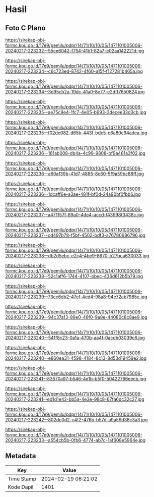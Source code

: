 # Hasil

## Foto C Plano

https://sirekap-obj-formc.kpu.go.id/17e9/pemilu/pdpr/14/71/10/10/05/1471101005006-20240217-223232--55ce6042-f754-41b1-82a7-e02aa142221d.jpg

https://sirekap-obj-formc.kpu.go.id/17e9/pemilu/pdpr/14/71/10/10/05/1471101005006-20240217-223234--c6c723ed-8742-4f60-a15f-f127281b465a.jpg

https://sirekap-obj-formc.kpu.go.id/17e9/pemilu/pdpr/14/71/10/10/05/1471101005006-20240217-223234--3d95cb2a-19dc-41a0-8e77-e2dff7650824.jpg

https://sirekap-obj-formc.kpu.go.id/17e9/pemilu/pdpr/14/71/10/10/05/1471101005006-20240217-223235--ae75c9e4-1fc7-4e05-b993-3decee33d3cb.jpg

https://sirekap-obj-formc.kpu.go.id/17e9/pemilu/pdpr/14/71/10/10/05/1471101005006-20240217-223235--f02de082-d65b-443f-bdc5-e6a80c94adea.jpg

https://sirekap-obj-formc.kpu.go.id/17e9/pemilu/pdpr/14/71/10/10/05/1471101005006-20240217-223236--161ab008-db4a-4c99-9808-bf9a461a3f02.jpg

https://sirekap-obj-formc.kpu.go.id/17e9/pemilu/pdpr/14/71/10/10/05/1471101005006-20240217-223236--a60af39b-41d7-4885-8c60-5f9a59bc88ff.jpg

https://sirekap-obj-formc.kpu.go.id/17e9/pemilu/pdpr/14/71/10/10/05/1471101005006-20240217-223236--1dcaff6e-a3ae-481f-bf0d-24a90bf0fbb6.jpg

https://sirekap-obj-formc.kpu.go.id/17e9/pemilu/pdpr/14/71/10/10/05/1471101005006-20240217-223237--a471157f-89a0-4de4-accd-f43998f3438c.jpg

https://sirekap-obj-formc.kpu.go.id/17e9/pemilu/pdpr/14/71/10/10/05/1471101005006-20240217-223237--cd497b78-f5bf-4502-bdf3-a76780686796.jpg

https://sirekap-obj-formc.kpu.go.id/17e9/pemilu/pdpr/14/71/10/10/05/1471101005006-20240217-223238--db2d5ebc-e2c4-4be9-8670-b27bca630033.jpg

https://sirekap-obj-formc.kpu.go.id/17e9/pemilu/pdpr/14/71/10/10/05/1471101005006-20240217-223238--52c1aff6-1744-4107-bbec-436d612b5b79.jpg

https://sirekap-obj-formc.kpu.go.id/17e9/pemilu/pdpr/14/71/10/10/05/1471101005006-20240217-223239--73cc6db2-47ef-4ed4-98a8-94e72ab7985c.jpg

https://sirekap-obj-formc.kpu.go.id/17e9/pemilu/pdpr/14/71/10/10/05/1471101005006-20240217-223239--94c37a13-89e0-46f0-9a8e-44080c8c8ae9.jpg

https://sirekap-obj-formc.kpu.go.id/17e9/pemilu/pdpr/14/71/10/10/05/1471101005006-20240217-223240--541f8c23-0a1a-470b-aa4f-0acdb03039c6.jpg

https://sirekap-obj-formc.kpu.go.id/17e9/pemilu/pdpr/14/71/10/10/05/1471101005006-20240217-223240--e860ea31-4598-4184-8c13-8d53d19459e2.jpg

https://sirekap-obj-formc.kpu.go.id/17e9/pemilu/pdpr/14/71/10/10/05/1471101005006-20240217-223241--83570a97-b546-4e1b-b5f0-50422766eecb.jpg

https://sirekap-obj-formc.kpu.go.id/17e9/pemilu/pdpr/14/71/10/10/05/1471101005006-20240217-223241--ed1d1e42-bb5a-4e3e-98c8-67fa6dc32c27.jpg

https://sirekap-obj-formc.kpu.go.id/17e9/pemilu/pdpr/14/71/10/10/05/1471101005006-20240217-223242--802dc0d2-c4f2-476b-b57d-a9a59d38c3a3.jpg

https://sirekap-obj-formc.kpu.go.id/17e9/pemilu/pdpr/14/71/10/10/05/1471101005006-20240217-223233--a554cb5b-0fb6-4774-ab7c-1af608e5964e.jpg


## Metadata

| Key        | Value               |
| ---------- | ------------------- |
| Time Stamp | 2024-02-19 06:21:02 |
| Kode Dapil | 1401                |



